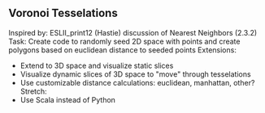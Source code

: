 Voronoi Tesselations
--------------------
Inspired by: ESLII_print12 (Hastie) discussion of Nearest Neighbors (2.3.2)
Task: Create code to randomly seed 2D space with points and create polygons based on euclidean distance to seeded points
Extensions: 
  - Extend to 3D space and visualize static slices
  - Visualize dynamic slices of 3D space to "move" through tesselations
  - Use customizable distance calculations: euclidean, manhattan, other?
Stretch:
  - Use Scala instead of Python
